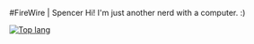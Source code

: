 #FireWire | Spencer
Hi! I'm just another nerd with a computer. :)

[![Top lang](https://github-readme-stats.vercel.app/api/top-langs/?username=TheCatOverlord&hide=javascript,php,html&layout=compact&theme=dracula)](https://github.com/TheCatOverlord)
